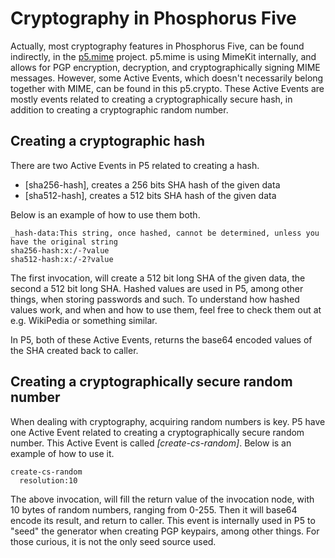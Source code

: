 Cryptography in Phosphorus Five
===============

Actually, most cryptography features in Phosphorus Five, can be found indirectly, in the [p5.mime](/plugins/extras/p5.mime/) project.
p5.mime is using MimeKit internally, and allows for PGP encryption, decryption, and cryptographically signing MIME messages. However, some
Active Events, which doesn't necessarily belong together with MIME, can be found in this p5.crypto. These Active Events are mostly events
related to creating a cryptographically secure hash, in addition to creating a cryptographic random number.

## Creating a cryptographic hash

There are two Active Events in P5 related to creating a hash.

* [sha256-hash], creates a 256 bits SHA hash of the given data
* [sha512-hash], creates a 512 bits SHA hash of the given data

Below is an example of how to use them both.

```
_hash-data:This string, once hashed, cannot be determined, unless you have the original string
sha256-hash:x:/-?value
sha512-hash:x:/-2?value
```

The first invocation, will create a 512 bit long SHA of the given data, the second a 512 bit long SHA. Hashed values are used in P5, among other things,
when storing passwords and such. To understand how hashed values work, and when and how to use them, feel free to check them out at e.g. WikiPedia
or something similar.

In P5, both of these Active Events, returns the base64 encoded values of the SHA created back to caller.

## Creating a cryptographically secure random number

When dealing with cryptography, acquiring random numbers is key. P5 have one Active Event related to creating a cryptographically secure random number.
This Active Event is called *[create-cs-random]*. Below is an example of how to use it.

```
create-cs-random
  resolution:10
```

The above invocation, will fill the return value of the invocation node, with 10 bytes of random numbers, ranging from 0-255. Then it will base64 encode
its result, and return to caller. This event is internally used in P5 to "seed" the generator when creating PGP keypairs, among other things. For those
curious, it is not the only seed source used.



